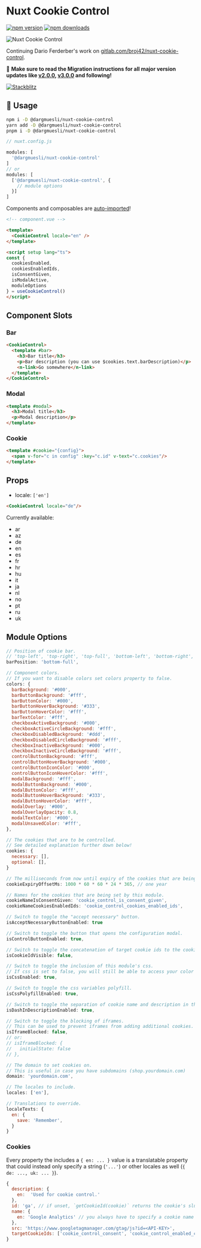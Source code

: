 # Nuxt Cookie Control
[![npm version][npm-version-src]][npm-version-href] [![npm downloads][npm-downloads-src]][npm-downloads-href]

![Nuxt Cookie Control](https://drive.google.com/a/broj42.com/uc?id=1FGQVyj2s0OT-gpTYxH_FuQhe6oU9iejW)


Continuing Dario Ferderber's work on [gitlab.com/broj42/nuxt-cookie-control](https://gitlab.com/broj42/nuxt-cookie-control).

🚩 **Make sure to read the Migration instructions for all major version updates like [v2.0.0](https://github.com/dargmuesli/nuxt-cookie-control/releases/tag/2.0.0), [v3.0.0](https://github.com/dargmuesli/nuxt-cookie-control/releases/tag/3.0.0) and following!**

[![Stackblitz](https://developer.stackblitz.com/img/open_in_stackblitz.svg)](https://stackblitz.com/github/dargmuesli/nuxt-cookie-control?file=playground%2Fapp.vue)

## 🚀 Usage
```bash
npm i -D @dargmuesli/nuxt-cookie-control
yarn add -D @dargmuesli/nuxt-cookie-control
pnpm i -D @dargmuesli/nuxt-cookie-control
```


```javascript
// nuxt.config.js

modules: [
  '@dargmuesli/nuxt-cookie-control'
]
// or
modules: [
  ['@dargmuesli/nuxt-cookie-control', {
    // module options
  }]
]
```

Components and composables are [auto-imported](https://nuxt.com/docs/guide/concepts/auto-imports)!

```html
<!-- component.vue -->

<template>
  <CookieControl locale="en" />
</template>

<script setup lang="ts">
const {
  cookiesEnabled,
  cookiesEnabledIds,
  isConsentGiven,
  isModalActive,
  moduleOptions
} = useCookieControl()
</script>
```
## Component Slots
### Bar
```html
<CookieControl>
  <template #bar>
    <h3>Bar title</h3>
    <p>Bar description (you can use $cookies.text.barDescription)</p>
    <n-link>Go somewhere</n-link>
  </template>
</CookieControl>
```
### Modal
```html
<template #modal>
  <h3>Modal title</h3>
  <p>Modal description</p>
</template>
```
### Cookie
```html
<template #cookie="{config}">
  <span v-for="c in config" :key="c.id" v-text="c.cookies"/>
</template>
```

## Props
- locale: `['en']`
```html
<CookieControl locale="de"/>
```

Currently available:
- ar
- az
- de
- en
- es
- fr
- hr
- hu
- it
- ja
- nl
- no
- pt
- ru
- uk

## Module Options

```javascript
// Position of cookie bar.
// 'top-left', 'top-right', 'top-full', 'bottom-left', 'bottom-right', 'bottom-full'
barPosition: 'bottom-full',

// Component colors.
// If you want to disable colors set colors property to false.
colors: {
  barBackground: '#000',
  barButtonBackground: '#fff',
  barButtonColor: '#000',
  barButtonHoverBackground: '#333',
  barButtonHoverColor: '#fff',
  barTextColor: '#fff',
  checkboxActiveBackground: '#000',
  checkboxActiveCircleBackground: '#fff',
  checkboxDisabledBackground: '#ddd',
  checkboxDisabledCircleBackground: '#fff',
  checkboxInactiveBackground: '#000',
  checkboxInactiveCircleBackground: '#fff',
  controlButtonBackground: '#fff',
  controlButtonHoverBackground: '#000',
  controlButtonIconColor: '#000',
  controlButtonIconHoverColor: '#fff',
  modalBackground: '#fff',
  modalButtonBackground: '#000',
  modalButtonColor: '#fff',
  modalButtonHoverBackground: '#333',
  modalButtonHoverColor: '#fff',
  modalOverlay: '#000',
  modalOverlayOpacity: 0.8,
  modalTextColor: '#000',
  modalUnsavedColor: '#fff',
},

// The cookies that are to be controlled.
// See detailed explanation further down below!
cookies: {
  necessary: [],
  optional: [],
}

// The milliseconds from now until expiry of the cookies that are being set by this module.
cookieExpiryOffsetMs: 1000 * 60 * 60 * 24 * 365, // one year

// Names for the cookies that are being set by this module.
cookieNameIsConsentGiven: 'cookie_control_is_consent_given',
cookieNameCookiesEnabledIds: 'cookie_control_cookies_enabled_ids',

// Switch to toggle the "accept necessary" button.
isAcceptNecessaryButtonEnabled: true

// Switch to toggle the button that opens the configuration modal.
isControlButtonEnabled: true,

// Switch to toggle the concatenation of target cookie ids to the cookie description.
isCookieIdVisible: false,

// Switch to toggle the inclusion of this module's css.
// If css is set to false, you will still be able to access your color variables.
isCssEnabled: true,

// Switch to toggle the css variables polyfill.
isCssPolyfillEnabled: true,

// Switch to toggle the separation of cookie name and description in the configuration modal by a dash.
isDashInDescriptionEnabled: true,

// Switch to toggle the blocking of iframes.
// This can be used to prevent iframes from adding additional cookies.
isIframeBlocked: false,
// or:
// isIframeBlocked: {
//   initialState: false
// },

// The domain to set cookies on.
// This is useful in case you have subdomains (shop.yourdomain.com)
domain: 'yourdomain.com',

// The locales to include.
locales: ['en'],

// Translations to override.
localeTexts: {
  en: {
    save: 'Remember',
  }
}
```

### Cookies

Every property the includes a `{ en: ... }` value is a translatable property that could instead only specify a string (`'...'`) or other locales as well (`{ de: ..., uk: ... }`).

```javascript
{
  description: {
    en:  'Used for cookie control.'
  },
  id: 'ga', // if unset, `getCookieId(cookie)` returns the cookie's slugified name instead, which e.g. is used to fill the state's `enabledCookieIds` list
  name: {
    en: 'Google Analytics' // you always have to specify a cookie name (in English)
  },
  src: 'https://www.googletagmanager.com/gtag/js?id=<API-KEY>',
  targetCookieIds: ['cookie_control_consent', 'cookie_control_enabled_cookies']
}
```


<!-- Badges -->
[npm-version-src]: https://badgen.net/npm/v/@dargmuesli/nuxt-cookie-control/latest
[npm-version-href]: https://npmjs.com/package/@dargmuesli/nuxt-cookie-control

[npm-downloads-src]: https://badgen.net/npm/dm/@dargmuesli/nuxt-cookie-control
[npm-downloads-href]: https://npmjs.com/package/@dargmuesli/nuxt-cookie-control
